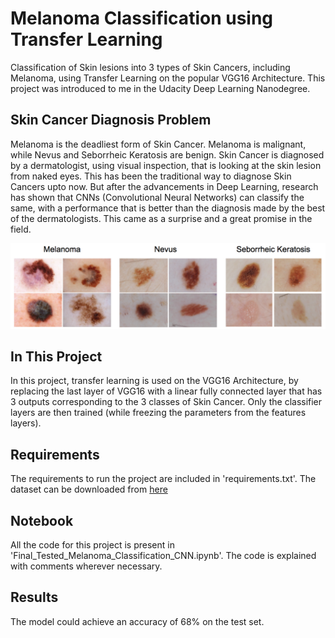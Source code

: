 # Melanoma Classification using Transfer Learning

Classification of Skin lesions into 3 types of Skin Cancers, including Melanoma, using Transfer Learning on the popular VGG16 Architecture. This project was introduced to me in the Udacity Deep Learning Nanodegree.

## Skin Cancer Diagnosis Problem

Melanoma is the deadliest form of Skin Cancer. Melanoma is malignant, while Nevus and Seborrheic Keratosis are benign. Skin Cancer is diagnosed by a dermatologist, using visual inspection, that is looking at the skin lesion from naked eyes. This has been the traditional way to diagnose Skin Cancers upto now. But after the advancements in Deep Learning, research has shown that CNNs (Convolutional Neural Networks) can classify the same, with a performance that is better than the diagnosis made by the best of the dermatologists. This came as a surprise and a great promise in the field.

![](skin-disease-classes.png)

## In This Project

In this project, transfer learning is used on the VGG16 Architecture, by replacing the last layer of VGG16 with a linear fully connected layer that has 3 outputs corresponding to the 3 classes of Skin Cancer. Only the classifier layers are then trained (while freezing the parameters from the features layers). 

## Requirements

The requirements to run the project are included in 'requirements.txt'.
The dataset can be downloaded from [here](https://github.com/udacity/dermatologist-ai.git)

## Notebook

All the code for this project is present in 'Final_Tested_Melanoma_Classification_CNN.ipynb'. The code is explained with comments wherever necessary.

## Results

The model could achieve an accuracy of 68% on the test set.

